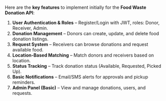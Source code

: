 Here are the **key features** to implement initially for the **Food Waste Donation API**:  

1. **User Authentication & Roles** – Register/Login with JWT, roles: Donor, Receiver, Admin.  
2. **Donation Management** – Donors can create, update, and delete food donation listings.  
3. **Request System** – Receivers can browse donations and request available food.  
4. **Location-Based Matching** – Match donors and receivers based on location.  
5. **Status Tracking** – Track donation status (Available, Requested, Picked Up).  
6. **Basic Notifications** – Email/SMS alerts for approvals and pickup reminders.  
7. **Admin Panel (Basic)** – View and manage donations, users, and requests.  
